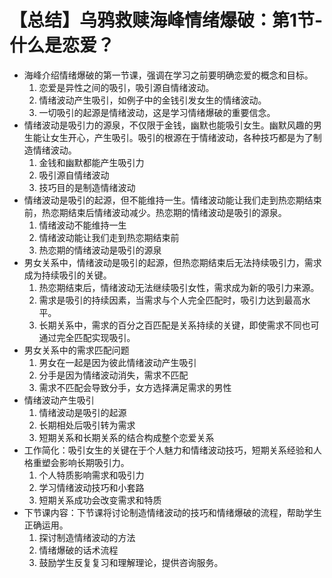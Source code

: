 # 【总结】乌鸦救赎海峰情绪爆破：第1节-什么是恋爱？

-   海峰介绍情绪爆破的第一节课，强调在学习之前要明确恋爱的概念和目标。
    1.  恋爱是异性之间的吸引，吸引源自情绪波动。
    2.  情绪波动产生吸引，如例子中的金钱引发女生的情绪波动。
    3.  一切吸引的起源是情绪波动，这是学习情绪爆破的重要信念。
-   情绪波动是吸引力的源泉，不仅限于金钱，幽默也能吸引女生。幽默风趣的男生能让女生开心，产生吸引。吸引的根源在于情绪波动，各种技巧都是为了制造情绪波动。
    1.  金钱和幽默都能产生吸引力
    2.  吸引源自情绪波动
    3.  技巧目的是制造情绪波动
-   情绪波动是吸引的起源，但不能维持一生。情绪波动能让我们走到热恋期结束前，热恋期结束后情绪波动减少。热恋期的情绪波动是吸引的源泉。
    1.  情绪波动不能维持一生
    2.  情绪波动能让我们走到热恋期结束前
    3.  热恋期的情绪波动是吸引的源泉
-   男女关系中，情绪波动是吸引的起源，但热恋期结束后无法持续吸引力，需求成为持续吸引的关键。
    1.  热恋期结束后，情绪波动无法继续吸引女性，需求成为新的吸引力来源。
    2.  需求是吸引的持续因素，当需求与个人完全匹配时，吸引力达到最高水平。
    3.  长期关系中，需求的百分之百匹配是关系持续的关键，即使需求不同也可通过完全匹配实现吸引。
-   男女关系中的需求匹配问题
    1.  男女在一起是因为彼此情绪波动产生吸引
    2.  分手是因为情绪波动消失，需求不匹配
    3.  需求不匹配会导致分手，女方选择满足需求的男性
-   情绪波动产生吸引
    1.  情绪波动是吸引的起源
    2.  长期相处后吸引转为需求
    3.  短期关系和长期关系的结合构成整个恋爱关系
-   工作简化：吸引女生的关键在于个人魅力和情绪波动技巧，短期关系经验和人格重塑会影响长期吸引力。
    1.  个人特质影响需求和吸引力
    2.  学习情绪波动技巧和小套路
    3.  短期关系成功会改变需求和特质
-   下节课内容：下节课将讨论制造情绪波动的技巧和情绪爆破的流程，帮助学生正确运用。
    1.  探讨制造情绪波动的方法
    2.  情绪爆破的话术流程
    3.  鼓励学生反复复习和理解理论，提供咨询服务。